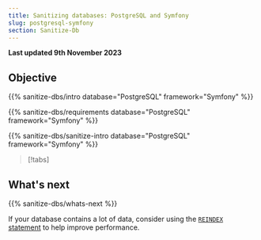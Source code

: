 ```yaml
---
title: Sanitizing databases: PostgreSQL and Symfony
slug: postgresql-symfony
section: Sanitize-Db
---
```


**Last updated 9th November 2023**



## Objective  

{{% sanitize-dbs/intro database="PostgreSQL" framework="Symfony" %}}

{{% sanitize-dbs/requirements database="PostgreSQL" framework="Symfony" %}}

{{% sanitize-dbs/sanitize-intro database="PostgreSQL" framework="Symfony" %}}

> [!tabs]      

## What's next

{{% sanitize-dbs/whats-next %}}

If your database contains a lot of data, consider using the [`REINDEX` statement](../https:/https:-/www.postgresql.org/docs/current/sql-reindex) to help improve performance.
